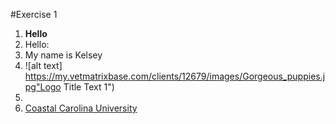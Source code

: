 #Exercise 1
1. **Hello**
2. Hello:
3. My name is Kelsey
4. ![alt text] https://my.vetmatrixbase.com/clients/12679/images/Gorgeous_puppies.jpg"Logo Title Text 1")
5. 
6. [Coastal Carolina University](www.coastal.edu)
